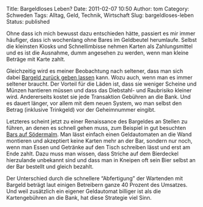 Title: Bargeldloses Leben?
Date: 2011-02-07 10:50
Author: tom
Category: Schweden
Tags: Alltag, Geld, Technik, Wirtschaft
Slug: bargeldloses-leben
Status: published

Ohne dass ich mich bewusst dazu entschieden hätte, passiert es mir immer
häufiger, dass ich wochenlang ohne Bares im Geldbeutel herumlaufe.
Selbst die kleinsten Kiosks und Schnellimbisse nehmen Karten als
Zahlungsmittel und es ist die Ausnahme, dumm angesehen zu werden, wenn
man kleine Beträge mit Karte zahlt.

Gleichzeitig wird es meiner Beobachtung nach seltener, dass man sich
dabei [Bargeld zurück geben
lassen](http://www.fiket.de/2008/03/07/geld-abheben/) kann. Wozu auch,
wenn man es immer seltener braucht. Der Vorteil für die Läden ist, dass
sie weniger Scheine und Münzen hantieren müssen und dass das Diebstahl-
und Raubrisiko kleiner wird. Andererseits kostet sie jede Transaktion
Gebühren an die Bank. Und es dauert länger, vor allem mit dem neuen
System, wo man selbst den Betrag (inklusive Trinkgeld) vor der
Geheimnummer eingibt.

Letzteres scheint jetzt zu einer Renaissance des Bargeldes an Stellen zu
führen, an denen es schnell gehen muss, zum Beispiel in gut besuchten
[Bars auf Södermalm](http://www.dn.se/ekonomi/pengarna-pa-bordet). Man
lässt einfach einen Geldautomaten an die Wand montieren und akzeptiert
keine Karten mehr an der Bar, sondern nur noch, wenn man Essen und
Getränke auf den Tisch schreiben lässt und erst am Ende zahlt. Dazu muss
man wissen, dass Striche auf dem Bierdeckel hierzulande unbekannt sind
und dass man in Kneipen oft sein Bier selbst an der Bar bestellt und
gleich bezahlt.

Der Unterschied durch die schnellere “Abfertigung” der Wartenden mit
Bargeld beträgt laut einigen Betreibern ganze 40 Prozent des Umsatzes.
Und weil zusätzlich ein eigener Geldautomat billiger ist als die
Kartengebühren an die Bank, hat diese Strategie viel Sinn.

